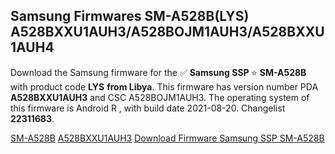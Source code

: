 <h2>Samsung Firmwares SM-A528B(LYS) A528BXXU1AUH3/A528BOJM1AUH3/A528BXXU1AUH4</h2>
Download the Samsung firmware for the ✅ <strong>Samsung SSP </strong> ⭐ <strong>SM-A528B</strong> with product code <strong>LYS</strong> <strong> from Libya</strong>. This firmware has version number PDA <strong>A528BXXU1AUH3</strong> and CSC A528BOJM1AUH3. The operating system of this firmware is Android R , with build date 2021-08-20. Changelist <strong>22311683</strong>.


[SM-A528B](https://samfirm.shop/samsung/model/SM-A528B)
[A528BXXU1AUH3](https://samfirm.shop/samsung/pda/A528BXXU1AUH3)
[Download Firmware Samsung SSP SM-A528B](https://samfirm.shop/samsung/firmware/454139)
